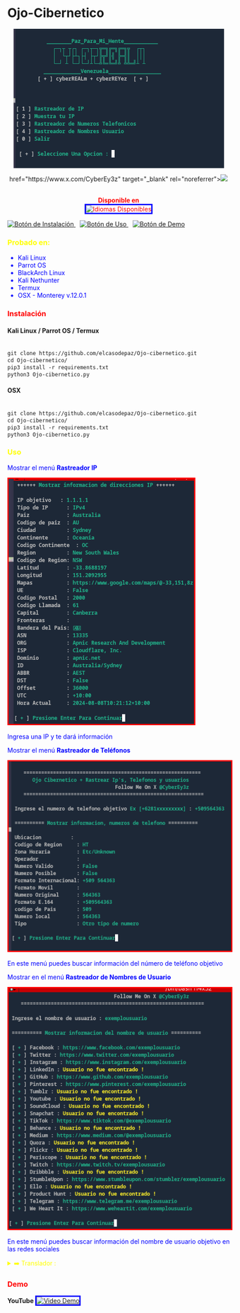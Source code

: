 # Ojo-Cibernetico
<p align="center">
    <img src=https://github.com/elcasodepaz/Ojo-cibernetico/blob/main/images/menu1.png
<p align="center">
</p>
<p align="center">
   href="https://www.x.com/CyberEy3z" target="_blank" rel="noreferrer"><img
src="https://img.shields.io/twitter/follow/CyberEy3z?logo=twitter&style=for-the-badge&color=a855f7&labelColor=000000"
/> </a>
</p>
</p>

<p align="center" style="color: red;">
    <br>
    <b>Disponible en</b>
    <br>
    <img src="https://imgur.com/1gjFW9H.png" alt="Idiomas Disponibles" style="border: 3px solid blue;">
</p>

<p>
    <a style="margin-right: 10px;" href="https://github.com/elcasodepaz/Ojo-Cibernetico#instalacion">
        <img src="https://dabuttonfactory.com/button.png?t=INSTALACIÓN&f=Open+Sans&ts=15&tc=000&hp=25&vp=10&c=5&bgt=unicolored&bgc=ffdf00" alt="Botón de Instalación">
    </a>
    <a style="margin-right: 10px;" href="https://github.com/elcasodepaz/Ojo-Cibernetico#uso">
        <img src="https://dabuttonfactory.com/button.png?t=USO&f=Open+Sans&ts=15&tc=000&hp=25&vp=10&c=5&bgt=unicolored&bgc=00e2ff" alt="Botón de Uso">
    </a>
    <a href="https://github.com/elcasodepaz/Ojo-Cibernetico#demo">
        <img src="https://dabuttonfactory.com/button.png?t=DEMO&f=Open+Sans&ts=15&tc=000&hp=25&vp=10&c=5&bgt=unicolored&bgc=ff0000" alt="Botón de Demo">
    </a>
</p>

<h3 style="color: yellow;">Probado en:</h3>
<ul style="color: blue;">
    <li>Kali Linux</li>
    <li>Parrot OS</li>
    <li>BlackArch Linux</li>
    <li>Kali Nethunter</li>
    <li>Termux</li>
    <li>OSX - Monterey v.12.0.1</li>
</ul>

<h3 style="color: red;">Instalación</h3>
<h4>Kali Linux / Parrot OS / Termux</h4>
<pre><code>
git clone https://github.com/elcasodepaz/Ojo-cibernetico.git
cd Ojo-cibernetico/
pip3 install -r requirements.txt
python3 Ojo-cibernetico.py
</code></pre>

<h4>OSX</h4>
<pre><code>
git clone https://github.com/elcasodepaz/Ojo-cibernetico.git
cd Ojo-cibernetico/
pip3 install -r requirements.txt
python3 Ojo-cibernetico.py
</code></pre>

<h3 style="color: yellow;">Uso</h3>
<p style="color: blue;">Mostrar el menú <strong>Rastreador IP</strong></p>
<img src="https://github.com/elcasodepaz/Ojo-cibernetico/blob/main/images/informacionIP.png" alt="Rastreador IP" style="border: 3px solid red;">

<p style="color: blue;">Ingresa una IP y te dará información</p>
<p style="color: blue;">Mostrar el menú <strong>Rastreador de Teléfonos</strong></p>
<img src="https://github.com/elcasodepaz/Ojo-cibernetico/blob/main/images/mostrartelefono.png" alt="Rastreador de Teléfonos" style="border: 3px solid red;">

<p style="color: blue;">En este menú puedes buscar información del número de teléfono objetivo</p>
<p style="color: blue;">Mostrar en el menú <strong>Rastreador de Nombres de Usuario</strong></p>
<img src="https://github.com/elcasodepaz/Ojo-cibernetico/blob/main/images/usuario.png" alt="Rastreador de Nombres de Usuario" style="border: 3px solid red;">

<p style="color: blue;">En este menú puedes buscar información del nombre de usuario objetivo en las redes sociales</p>

<details>
    <summary style="color: yellow;">➡️ Translador :</summary>
    <ul>
        <li><strong><a href="https://github.com/elcasodepaz" style="color: red;">CyberEy3z</a></strong></li>
    </ul>
</details>

<h3 style="color: red;">Demo</h3>
<strong>YouTube</strong>

<a href="https://odysee.com/@thewhiteh4t:2/seeker_v126_demo:e">
    <img src="https://thumbnails.odycdn.com/optimize/s:1024:768/quality:85/plain/https://thumbs.odycdn.com/5ce9ed06e0ce8a995987dba0949dbc9a.webp" alt="Video Demo" style="border: 3px solid blue;">
</a>

